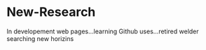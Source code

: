 # New-Research
In developement web pages...learning Github uses...retired welder searching new horizins
